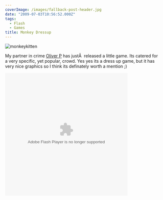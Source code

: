 ```yaml
---
coverImage: /images/fallback-post-header.jpg
date: "2009-07-03T10:56:52.000Z"
tags:
  - Flash
  - Games
title: Monkey Dressup
---
```


![monkeykitten](/wp-content/uploads/2009/07/monkeykitten.jpg "monkeykitten")

My partner in crime [Oliver P](https://www.olip.co.uk) has justÂ  released a little game. Its catered for a very specific, yet popular, crowd. Yes yes its a dress up game, but it has very nice graphics so I think its definately worth a mention ;)

<!-- more -->

[](/wp-content/uploads/2009/07/mochimonkeydressup.swf)<object width="400" height="400" data="/wp-content/uploads/2009/07/mochimonkeydressup.swf" type="application/x-shockwave-flash"><param name="src" value="/wp-content/uploads/2009/07/mochimonkeydressup.swf" /></object>
